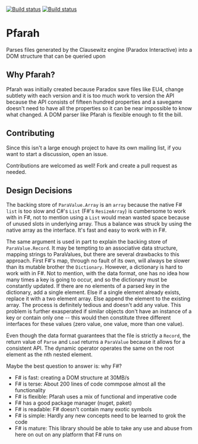 [![Build status](https://ci.appveyor.com/api/projects/status/a0qpxxhfs7uagk9x/branch/master?svg=true)](https://ci.appveyor.com/project/nickbabcock/pfarah/branch/master)
[![Build status](https://travis-ci.org/nickbabcock/Pfarah.svg?branch=master)](https://travis-ci.org/nickbabcock/Pfarah)

# Pfarah

Parses files generated by the Clausewitz engine (Paradox Interactive) into
a DOM structure that can be queried upon

## Why Pfarah?

Pfarah was initially created because Paradox save files like EU4, change
subtlety with each version and it is too much work to version the API because
the API consists of fifteen hundred properties and a savegame doesn't need to
have all the properties so it can be near impossible to know what changed. A
DOM parser like Pfarah is flexible enough to fit the bill.

## Contributing

Since this isn't a large enough project to have its own mailing list, if you
want to start a discussion, open an issue.

Contributions are welcomed as well! Fork and create a pull request as needed.

## Design Decisions

The backing store of `ParaValue.Array` is an `array` because the native F#
`list` is too slow and C#'s `List` (F#'s `ResizeArray`) is cumbersome to work
with in F#, not to mention using a `List` would mean wasted space because of
unused slots in underlying array. Thus a balance was struck by using the
native array as the interface. It's fast and easy to work with in F#.

The same argument is used in part to explain the backing store of
`ParaValue.Record`. It may be tempting to an associative data structure,
mapping strings to ParaValues, but there are several drawbacks to this
approach. First F#'s map, through no fault of its own, will always be slower
than its mutable brother the `Dictionary`. However, a dictionary is hard to
work with in F#. Not to mention, with the data format, one has no idea how
many times a key is going to occur, and so the dictionary must be constantly
updated. If there are no elements of a parsed key in the dictionary, add a
single element. Else if a single element already exists, replace it with a two
element array. Else append the element to the existing array. The process is
definitely tedious and doesn't add any value. This problem is further
exasperated if similar objects don't have an instance of a key or contain only
one -- this would then constitute three different interfaces for these values
(zero value, one value, more than one value).

Even though the data format guarantees that the file is strictly a `Record`,
the return value of `Parse` and `Load` returns a `ParaValue` because it allows
for a consistent API. The dynamic operator operates the same on the root
element as the nth nested element.

Maybe the best question to answer is: why F#?

- F# is fast: creating a DOM structure at 30MB/s
- F# is terse: About 200 lines of code commpose almost all the functionality
- F# is flexible: Pfarah uses a mix of functional and imperative code
- F# has a good package manager (nuget, paket)
- F# is readable: F# doesn't contain many exotic symbols 
- F# is simple: Hardly any new concepts need to be learned to grok the code
- F# is mature: This library should be able to take any use and abuse from here on out on any platform that F# runs on
